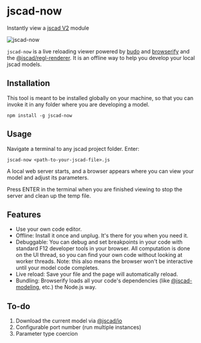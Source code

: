 # jscad-now
Instantly view a [jscad V2](https://github.com/jscad/OpenJSCAD.org/tree/V2) module

![jscad-now](https://user-images.githubusercontent.com/11507384/108975383-494f1680-763b-11eb-90b9-ec7ff6665921.gif)

`jscad-now` is a live reloading viewer powered by [budo](https://www.npmjs.com/package/budo) and [browserify](https://www.npmjs.com/package/browserify) and the [@jscad/regl-renderer](https://www.npmjs.com/package/@jscad/regl-renderer). It is an offline way to help you develop your local jscad models.

## Installation
This tool is meant to be installed globally on your machine, so that you can invoke it in any folder where you are developing a model.
```
npm install -g jscad-now
```

## Usage
Navigate a terminal to any jscad project folder.
Enter: 
```
jscad-now <path-to-your-jscad-file>.js
```

A local web server starts, and a browser appears where you can view your model and adjust its parameters.

Press ENTER in the terminal when you are finished viewing to stop the server and clean up the temp file.

## Features
* Use your own code editor.
* Offline: Install it once and unplug. It's there for you when you need it.
* Debuggable: You can debug and set breakpoints in your code with standard F12 developer tools in your browser. All computation is done on the UI thread, so you can find your own code without looking at worker threads. Note: this also means the browser won't be interactive until your model code completes.
* Live reload: Save your file and the page will automatically reload.
* Bundling: Browserify loads all your code's dependencies (like [@jscad-modeling](https://www.npmjs.com/package/@jscad/modeling), etc.) the Node.js way.

## To-do
1. Download the current model via [@jscad/io](https://www.npmjs.com/package/@jscad/io)
1. Configurable port number (run multiple instances)
1. Parameter type coercion
